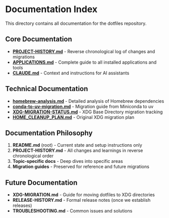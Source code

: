 # Documentation Index

This directory contains all documentation for the dotfiles repository.

## Core Documentation

- **[PROJECT-HISTORY.md](PROJECT-HISTORY.md)** - Reverse chronological log of changes and migrations
- **[APPLICATIONS.md](APPLICATIONS.md)** - Complete guide to all installed applications and tools
- **[CLAUDE.md](CLAUDE.md)** - Context and instructions for AI assistants

## Technical Documentation

- **[homebrew-analysis.md](homebrew-analysis.md)** - Detailed analysis of Homebrew dependencies
- **[conda-to-uv-migration.md](conda-to-uv-migration.md)** - Migration guide from Miniconda to uv
- **[XDG-MIGRATION-STATUS.md](XDG-MIGRATION-STATUS.md)** - XDG Base Directory migration tracking
- **[HOME_CLEANUP_PLAN.md](HOME_CLEANUP_PLAN.md)** - Original XDG migration plan

## Documentation Philosophy

1. **README.md** (root) - Current state and setup instructions only
2. **PROJECT-HISTORY.md** - All changes and learnings in reverse chronological order
3. **Topic-specific docs** - Deep dives into specific areas
4. **Migration guides** - Preserved for reference and future migrations

## Future Documentation

- **XDG-MIGRATION.md** - Guide for moving dotfiles to XDG directories
- **RELEASE-HISTORY.md** - Formal release notes (once we establish releases)
- **TROUBLESHOOTING.md** - Common issues and solutions